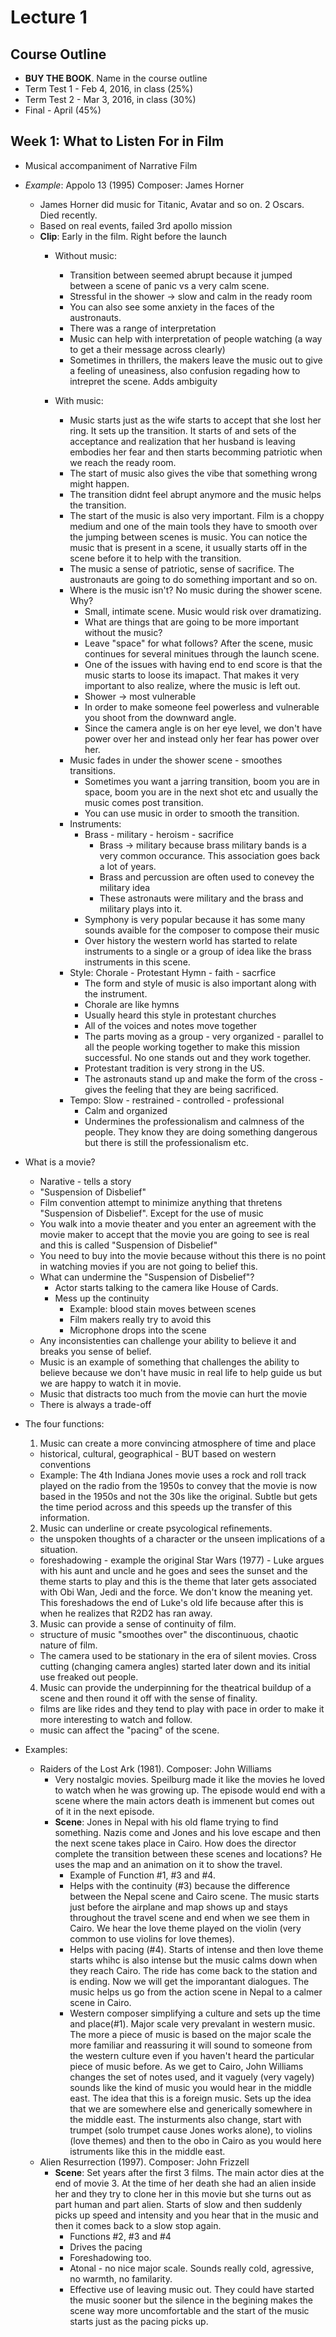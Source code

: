 # Lecture 1

## Course Outline
- __BUY THE BOOK__. Name in the course outline
- Term Test 1 - Feb 4, 2016, in class (25%)
- Term Test 2 - Mar 3, 2016, in class (30%)
- Final - April (45%)

## Week 1: What to Listen For in Film
- Musical accompaniment of Narrative Film
- _Example_: Appolo 13 (1995) Composer: James Horner
  - James Horner did music for Titanic, Avatar and so on. 2 Oscars. Died
    recently.
  - Based on real events, failed 3rd apollo mission
  - __Clip__: Early in the film. Right before the launch
    - Without music: 
      - Transition between seemed abrupt because it jumped between a scene of
        panic vs a very calm scene. 
      - Stressful in the shower -> slow and calm in the ready room
      - You can also see some anxiety in the faces of the austronauts. 
      - There was a range of interpretation
      - Music can help with interpretation of people watching (a way to get a
        their message across clearly)
      - Sometimes in thrillers, the makers leave the music out to give a
        feeling of uneasiness, also confusion regading how to intrepret the
        scene. Adds ambiguity

    - With music:
      - Music starts just as the wife starts to accept that she lost her ring.
        It sets up the transition. It starts of and sets of the acceptance and
        realization that her husband is leaving embodies her fear and then
        starts becomming patriotic when we reach the ready room.
      - The start of music also gives the vibe that something wrong might
        happen.
      - The transition didnt feel abrupt anymore and the music helps the
        transition.
      - The start of the music is also very important. Film is a choppy medium
        and one of the main tools they have to smooth over the jumping between
        scenes is music. You can notice the music that is present in a scene,
        it usually starts off in the scene before it to help with the
        transition.
      - The music a sense of patriotic, sense of sacrifice. The austronauts are
        going to do something important and so on.
      - Where is the music isn't? No music during the shower scene. Why?
        - Small, intimate scene. Music would risk over dramatizing.
        - What are things that are going to be more important without the
          music?
        - Leave "space" for what follows? After the scene, music continues for
          several minitues through the launch scene.
        - One of the issues with having end to end score is that the music
          starts to loose its imapact. That makes it very important to also
          realize, where the music is left out.
        - Shower -> most vulnerable
        - In order to make someone feel powerless and vulnerable you shoot from
          the downward angle.
        - Since the camera angle is on her eye level, we don't have power over
          her and instead only her fear has power over her.
      - Music fades in under the shower scene - smoothes transitions.
        - Sometimes you want a jarring transition, boom you are in space, boom
          you are in the next shot etc and usually the music comes post
          transition.
        - You can use music in order to smooth the transition.
      - Instruments:
        - Brass - military - heroism - sacrifice
          - Brass -> military because brass military bands is a very common
            occurance. This association goes back a lot of years.
          - Brass and percussion are often used to conevey the military idea
          - These astronauts were military and the brass and military plays
            into it.
        - Symphony is very popular because it has some many sounds avaible for
          the composer to compose their music
        - Over history the western world has started to relate instruments to a
          single or a group of idea like the brass instruments in this scene.
      - Style: Chorale - Protestant Hymn - faith - sacrfice
        - The form and style of music is also important along with the
          instrument. 
        - Chorale are like hymns
        - Usually heard this style in protestant churches
        - All of the voices and notes move together
        - The parts moving as a group - very organized - parallel to all the
          people working together to make this mission successful. No one
          stands out and they work together.
        - Protestant tradition is very strong in the US.
        - The astronauts stand up and make the form of the cross - gives the
          feeling that they are being sacrificed. 
      - Tempo: Slow - restrained - controlled - professional 
        - Calm and organized
        - Undermines the professionalism and calmness of the people. They know
          they are doing something dangerous but there is still the
          professionalism etc.

- What is a movie?
  - Narative - tells a story
  - "Suspension of Disbelief"
  - Film convention attempt to minimize anything that thretens "Suspension of
    Disbelief". Except for the use of music
  - You walk into a movie theater and you enter an agreement with the movie
    maker to accept that the movie you are going to see is real and this is
    called "Suspension of Disbelief"
  - You need to buy into the movie because without this there is no point in
    watching movies if you are not going to belief this. 
  - What can undermine the "Suspension of Disbelief"?
    - Actor starts talking to the camera like House of Cards.
    - Mess up the continuity
      - Example: blood stain moves between scenes
      - Film makers really try to avoid this
      - Microphone drops into the scene
  - Any inconsistenties can challenge your ability to believe it and breaks you
    sense of belief.
  - Music is an example of something that challenges the ability to believe
    because we don't have music in real life to help guide us but we are happy
    to watch it in movie.
  - Music that distracts too much from the movie can hurt the movie
  - There is always a trade-off

- The four functions:
  1. Music can create a more convincing atmosphere of time and place
    - historical, cultural, geographical - BUT based on western conventions
    - Example: The 4th Indiana Jones movie uses a rock and roll track played on
      the radio from the 1950s to convey that the movie is now based in the
      1950s and not the 30s like the original. Subtle but gets the time period
      across and this speeds up the transfer of this information.
  2. Music can underline or create psycological refinements.
    - the unspoken thoughts of a character or the unseen implications of a
      situation.
    - foreshadowing - example the original Star Wars (1977) - Luke argues with
      his aunt and uncle and he goes and sees the sunset and the theme starts
      to play and this is the theme that later gets associated with Obi Wan,
      Jedi and the force. We don't know the meaning yet. This foreshadows the
      end of Luke's old life because after this is when he realizes that R2D2
      has ran away.
  3. Music can provide a sense of continuity of film.
    - structure of music "smoothes over" the discontinuous, chaotic nature of
      film.
    - The camera used to be stationary in the era of silent movies. Cross
      cutting (changing camera angles) started later down and its initial use
      freaked out people.
  4. Music can provide the underpinning for the theatrical buildup of a scene
  and then round it off with the sense of finality.
    - films are like rides and they tend to play with pace in order to make it
      more interesting to watch and follow.
    - music can affect the "pacing" of the scene.

- Examples:
  - Raiders of the Lost Ark (1981). Composer: John Williams
    - Very nostalgic movies. Speilburg made it like the movies he loved to
      watch when he was growing up. The episode would end with a scene where
      the main actors death is immenent but comes out of it in the next
      episode.
    - __Scene__: Jones in Nepal with his old flame trying to find something.
      Nazis come and Jones and his love escape and then the next scene takes
      place in Cairo. How does the director complete the transition between
      these scenes and locations? He uses the map and an animation on it to
      show the travel.
      - Example of Function #1, #3 and #4.
      - Helps with the continuity (#3) because the difference between the Nepal
        scene and Cairo scene. The music starts just before the airplane and
        map shows up and stays throughout the travel scene and end when we see
        them in Cairo. We hear the love theme played on the violin (very common
        to use violins for love themes).
      - Helps with pacing (#4). Starts of intense and then love theme starts
        whihc is also intense but the music calms down when they reach Cairo.
        The ride has come back to the station and is ending. Now we will get
        the imporantant dialogues. The music helps us go from the action scene
        in Nepal to a calmer scene in Cairo.
      - Western composer simplifying a culture and sets up the time and
        place(#1). Major scale very prevalant in western music. The more a
        piece of music is based on the major scale the more familiar and
        reassuring it will sound to someone from the western culture even if
        you haven't heard the particular piece of music before. As we get to
        Cairo, John Williams changes the set of notes used, and it vaguely
        (very vagely) sounds like the kind of music you would hear in the
        middle east. The idea that this is a foreign music. Sets up the idea
        that we are somewhere else and generically somewhere in the middle
        east. The insturments also change, start with trumpet (solo trumpet
        cause Jones works alone), to violins (love themes) and then to the obo
        in Cairo as you would here istruments like this in the middle east.
  - Alien Resurrection (1997). Composer: John Frizzell
    - __Scene__: Set years after the first 3 films. The main actor dies at the
      end of movie 3. At the time of her death she had an alien inside her and
      they try to clone her in this movie but she turns out as part human and
      part alien. Starts of slow and then suddenly picks up speed and intensity
      and you hear that in the music and then it comes back to a slow stop
      again.
      - Functions #2, #3 and #4
      - Drives the pacing
      - Foreshadowing too.
      - Atonal - no nice major scale. Sounds really cold, agressive, no warmth,
        no familarity.
      - Effective use of leaving music out. They could have started the music
        sooner but the silence in the begining makes the scene way more
        uncomfortable and the start of the music starts just as the pacing
        picks up. 
      
